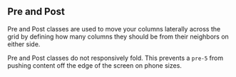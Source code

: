## Pre and Post
Pre and Post classes are used to move your columns laterally across the grid by defining how many columns they should be from their neighbors on either side.

Pre and Post classes do not responsively fold. This prevents a `pre-5` from pushing content off the edge of the screen on phone sizes.